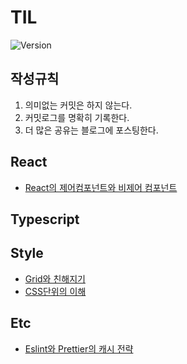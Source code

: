 # TIL
![Version](https://img.shields.io/badge/version-2023.9.18-red.svg)

## 작성규칙
1. 의미없는 커밋은 하지 않는다.
2. 커밋로그를 명확히 기록한다.
3. 더 많은 공유는 블로그에 포스팅한다.

## React
* [React의 제어컴포넌트와 비제어 컴포넌트](./react/conponent-of-controlled-and-uncontrolled.md)
## Typescript
## Style
* [Grid와 친해지기](./style/flex-container-grid-container.png)
* [CSS단위의 이해](./style/px-em-rem-vw-vh.md)
## Etc
* [Eslint와 Prettier의 캐시 전략](./etc/cache-strategy-of-eslint-and-prettier.md)
